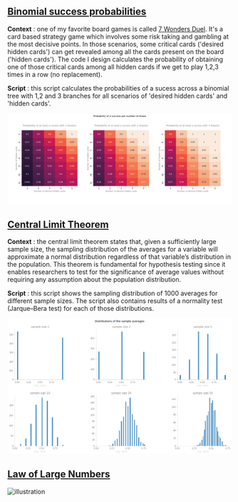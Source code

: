 ## [Binomial success probabilities](https://github.com/gabriellegall/Python_Portfolio/blob/main/Binomial-success-probabilities/binomial-success-probabilities.py)
**Context** : one of my favorite board games is called [7 Wonders Duel](https://board-games-galore.fandom.com/wiki/7_Wonders:_Duel). It's a card based strategy game which involves some risk taking and gambling at the most decisive points. In those scenarios, some critical cards ('desired hidden cards') can get revealed among all the cards present on the board ('hidden cards'). The code I design calculates the probability of obtaining one of those critical cards among all hidden cards if we get to play 1,2,3 times in a row (no replacement). 

**Script** : this script calculates the probabilities of a sucess across a binomial tree with 1,2 and 3 branches for all scenarios of 'desired hidden cards' and 'hidden cards'.

![illustration](https://github.com/gabriellegall/Python_Portfolio/blob/main/images/image4.PNG)

## [Central Limit Theorem](https://github.com/gabriellegall/Python_Portfolio/blob/main/Central-limit-theorem/central_limit_theorem.py)

**Context** : the central limit theorem states that, given a sufficiently large sample size, the sampling distribution of the averages for a variable will approximate a normal distribution regardless of that variable’s distribution in the population. This theorem is fundamental for hypothesis testing since it enables researchers to test for the significance of average values without requiring any assumption about the population distribution.

**Script** : this script shows the sampling distribution of 1000 averages for different sample sizes. The script also contains results of a normality test (Jarque–Bera test) for each of those distributions.

![illustration](https://github.com/gabriellegall/Python_Portfolio/blob/main/images/image3.PNG)

## [Law of Large Numbers](https://github.com/gabriellegall/Python_Portfolio/blob/main/Law-of-large-numbers/law_of_large_numbers_animated.py)
![illustration](https://github.com/gabriellegall/Python_Portfolio/blob/main/images/image2.GIF)
